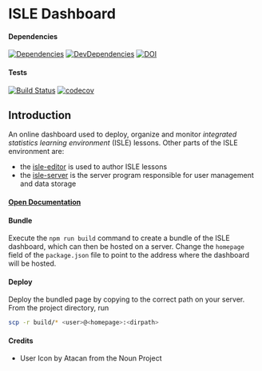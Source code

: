 # ISLE Dashboard

#### Dependencies

[![Dependencies][dependencies-image]][dependencies-url] [![DevDependencies][dev-dependencies-image]][dev-dependencies-url] [![DOI](https://zenodo.org/badge/71033733.svg)](https://zenodo.org/badge/latestdoi/71033733)

#### Tests

[![Build Status](https://travis-ci.org/Planeshifter/isle-dashboard.svg?branch=master)](https://travis-ci.org/Planeshifter/isle-dashboard)
[![codecov](https://codecov.io/gh/Planeshifter/isle-dashboard/branch/master/graph/badge.svg)](https://codecov.io/gh/Planeshifter/isle-dashboard)

## Introduction

An online dashboard used to deploy, organize and monitor *integrated statistics learning environment* (ISLE) lessons. Other parts of the ISLE environment are: 

-   the [isle-editor][isle-editor] is used to author ISLE lessons
-   the [isle-server][isle-server] is the server program responsible for user management and data storage

#### [Open Documentation][docs]

#### Bundle

Execute the `npm run build` command to create a bundle of the ISLE dashboard, which can then be hosted on a server. Change the `homepage` field of the `package.json` file to point to the address where the dashboard will be hosted.

#### Deploy

Deploy the bundled page by copying to the correct path on your server. From the project directory, run 

``` bash
scp -r build/* <user>@<homepage>:<dirpath>
```

#### Credits

- User Icon by Atacan from the Noun Project

[dependencies-image]: https://img.shields.io/david/planeshifter/isle-dashboard/master.svg
[dependencies-url]: https://david-dm.org/planeshifter/isle-dashboard/master

[dev-dependencies-image]: https://img.shields.io/david/dev/planeshifter/isle-dashboard/master.svg
[dev-dependencies-url]: https://david-dm.org/planeshifter/isle-dashboard/master#info=devDependencies

[docs]: http://isledocs.com/
[isle-server]: https://github.com/Planeshifter/isle-server
[isle-editor]: https://github.com/Planeshifter/isle-editor